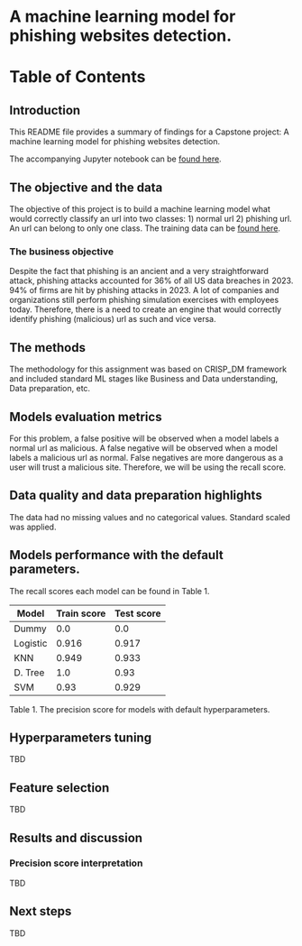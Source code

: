 # A machine learning model for phishing websites detection.

# Table of Contents

## Introduction

This README file provides a summary of findings for a Capstone project: A machine learning model for phishing websites detection.

The accompanying Jupyter notebook can be [found here](https://github.com/epakhomov/capstone/blob/main/scr/DataSet1_3.ipynb). 

## The objective and the data

The objective of this project is to build a machine learning model what would correctly classify an url into two classes: 1) normal url 2) phishing url. An url can belong to only one class. The training data can be [found here](https://github.com/epakhomov/capstone/tree/main/data/dataset_full.csv).


### The business objective 

Despite the fact that phishing is an ancient and a very straightforward attack, phishing attacks accounted for 36% of all US data breaches in 2023. 94% of firms are hit by phishing attacks in 2023. A lot of companies and organizations still perform phishing simulation exercises with employees today. Therefore, there is a need to create an engine that would correctly identify phishing (malicious) url as such and vice versa. 


## The methods

The methodology for this assignment was based on CRISP_DM framework and included standard ML stages like Business and Data understanding, Data preparation, etc. 

## Models evaluation metrics

For this problem, a false positive will be observed when a model labels a normal url as malicious. A false negative will be observed when a model labels a malicious url as normal. False negatives are more dangerous as a user will trust a malicious site. Therefore, we will be using the recall score.


## Data quality and data preparation highlights

The data had no missing values and no categorical values. Standard scaled was applied.

## Models performance with the default parameters.

The recall scores each model can be found in Table 1.

|  Model  | Train score | Test score|
|---------|-------------|-----------|
| Dummy   | 0.0         | 0.0       |
| Logistic| 0.916	    | 0.917     |    
| KNN     | 0.949       | 0.933     |   
| D. Tree | 1.0         | 0.93      |
| SVM     | 0.93        | 0.929     |

Table 1. The precision score for models with default hyperparameters.

## Hyperparameters tuning

TBD

## Feature selection 

TBD


## Results and discussion

### Precision score interpretation

TBD

## Next steps

TBD